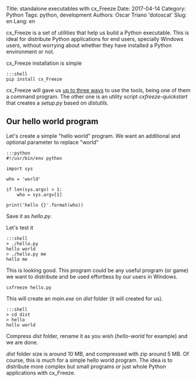 Title: standalone executables with cx_Freeze
Date: 2017-04-14
Category: Python
Tags: python, development
Authors: Oscar Triano 'dotoscat'
Slug: en
Lang: en

cx_Freeze is a set of utilities that help us build a Python executable.
This is ideal for distribute Python applications for end users, specially
Windows users, without worrying about whether they have installed a Python environment or not.

cx_Freeze installation is simple

    :::shell
    pip install cx_Freeze

cx_Freeze will gave us [up to three ways](http://cx-freeze.readthedocs.io/en/latest/overview.html) to use the tools, being one of them
a command program. The other one is an utility script *cxfreeze-quickstart* that creates
a *setup.py* based on *distutils*.

## Our hello world program

Let's create a simple "hello world" program.
We want an additional and optional parameter to replace "world"

    :::python
    #!/usr/bin/env python

    import sys

    who = 'world'

    if len(sys.argv) > 1:
        who = sys.argv[1]

    print('hello {}'.format(who))

Save it as *hello.py*.

Let's test it

    :::shell
    > ./hello.py
    hello world
    > ./hello.py me
    hello me

This is looking good. This program could be any useful program (or game) we
want to distribute and be used effortless by our users in Windows.

`cxfreeze hello.py`

This will create an *main.exe* on *dist* folder (it will created for us).

    :::shell
    > cd dist
    > hello
    hello world

Compress *dist* folder, rename it as you wish (*hello-world* for example) and we are done.

*dist* folder size is around 10 MB, and compressed with zip around 5 MB. Of course, this is much for a simple hello world program. The idea is to distribute
more complex but small programs or just whole Python applications with cx_Freeze.
